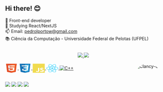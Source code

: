 ## Hi there! 😊


🔭 Front-end developer <br>
🌱 Studying React/NextJS <br>
📫 Email: pedrolportow@gmail.com <br>
📚 Ciência da Computação - Universidade Federal de Pelotas (UFPEL)
<br>
<br>

<div align="center">
  <a href="https://github.com/PedroPortow">
  <img height="160em"  src="https://github-readme-stats.vercel.app/api?username=PedroPortow&show_icons=true&theme=gotham&include_all_commits=true&count_private=true"/>
  <img height="160em"  src="https://github-readme-stats.vercel.app/api/top-langs/?username=PedroPortow&layout=compact&langs_count=7&theme=gotham"/>
</div>
  <div style="display: inline_block"><br>
  <img align="center" alt="HTML" height="30" width="40" src="https://raw.githubusercontent.com/devicons/devicon/master/icons/html5/html5-original.svg">
  <img align="center" alt="CSS" height="30" width="40" src="https://raw.githubusercontent.com/devicons/devicon/master/icons/css3/css3-original.svg">
  <img align="center" alt="JS" height="30" width="40" src="https://raw.githubusercontent.com/devicons/devicon/master/icons/javascript/javascript-plain.svg">
  <img align="center" alt="React" height="30" width="40" src="https://raw.githubusercontent.com/devicons/devicon/master/icons/react/react-original.svg">
  <img align="center" alt="C++" height="30" width="40"  src="https://cdn.jsdelivr.net/gh/devicons/devicon/icons/cplusplus/cplusplus-original.svg" />
  
  <img align="right" alt="Clancy-Gif" height="150" style="border-radius:50px;" src="https://i.pinimg.com/originals/6f/61/30/6f61303117eb9da74e554f75ddf913d3.gif">
</div>
  
  ##
  
  <div> 
   <a href="https://www.linkedin.com/in/rafaella-ballerini-45875016a" target="_blank"><img src="https://img.shields.io/badge/-LinkedIn-%230077B5?style=for-the-badge&logo=linkedin&logoColor=white" target="_blank"></a> 
  <a href="https://www.instagram.com/pedro.portow/" target="_blank"><img src="https://img.shields.io/badge/-Instagram-%23E4405F?style=for-the-badge&logo=instagram&logoColor=white" target="_blank"></a>
  <a href="https://twitter.com/pedroportow" target="_blank"><img src="https://img.shields.io/badge/-twitter-%230077B5?style=for-the-badge&logo=twitter&logoColor=white" target="_blank"></a> 
  <a href = "mailto:pedrolportow@gmail.com"><img src="https://img.shields.io/badge/Gmail-D14836?style=for-the-badge&logo=gmail&logoColor=white" target="_blank"></a>


 
</div>
